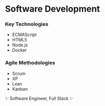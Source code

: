 # Software Development

### Key Technologies

* ECMAScript
* HTML5
* Node.js
* Docker

### Agile Methodologies

* Scrum
* XP
* Lean
* Kanban

:sparkles: Software Engineer, Full Stack :sparkles:
